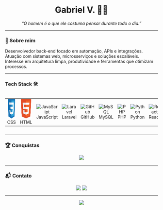 <h1 align="center">Gabriel V. 👨‍💻</h1>
<p align="center">
  <em>“O homem é o que ele costuma pensar durante todo o dia.”</em>
</p>

---

### 🧠 Sobre mim

Desenvolvedor back-end focado em automação, APIs e integrações.  
Atuação com sistemas web, microsserviços e soluções escaláveis.  
Interesse em arquitetura limpa, produtividade e ferramentas que otimizam processos.

---

### Tech Stack 🛠️


<div style="display: flex; align-items: flex-start; justify-content: center;">
<table align="center" cellpadding="10">
  <tr>
    <td align="center" width="96">
      <img src="https://raw.githubusercontent.com/devicons/devicon/master/icons/css3/css3-original.svg" alt="CSS" width="65" height="65" />
      <br>CSS
    </td>
    <td align="center" width="96">
      <img src="https://raw.githubusercontent.com/devicons/devicon/master/icons/html5/html5-original.svg" alt="HTML" width="65" height="65" />
      <br>HTML
    </td>
    <td align="center" width="96">
      <img src="https://techstack-generator.vercel.app/js-icon.svg" alt="JavaScript" width="65" height="65" />
      <br>JavaScript
    </td>
    <td align="center" width="96">
      <img src="https://cdn.simpleicons.org/laravel/FF2D20" alt="Laravel" width="65" height="65" />
      <br>Laravel
    </td>
    <td align="center" width="96">
      <img src="https://techstack-generator.vercel.app/github-icon.svg" alt="GitHub" width="65" height="65" />
      <br>GitHub
    </td>
    <td align="center" width="96">
      <img src="https://techstack-generator.vercel.app/mysql-icon.svg" alt="MySQL" width="65" height="65" />
      <br>MySQL
    </td>
    <td align="center" width="96">
      <img src="https://cdn.jsdelivr.net/gh/devicons/devicon/icons/php/php-original.svg" alt="PHP" width="65" height="65" />
      <br>PHP
    </td>
    <td align="center" width="96">
      <img src="https://cdn.jsdelivr.net/gh/devicons/devicon/icons/python/python-original.svg" alt="Python" width="65" height="65" />
      <br>Python
    </td>
    <td align="center" width="96">
      <img src="https://techstack-generator.vercel.app/react-icon.svg" alt="React" width="65" height="65" />
      <br>React
    </td>
    <td align="center" width="96">
      <img src="https://techstack-generator.vercel.app/ts-icon.svg" alt="TypeScript" width="65" height="65" />
      <br>TypeScript
    </td>
  </tr>
</table>
</div>


---

### 🏆 Conquistas
<p align="center">
  <img src="https://github-profile-trophy.vercel.app/?username=xBrooly&theme=onedark&no-frame=true&row=1&column=6" />
</p>

---

### 📬 Contato
<p align="center">
  <a href="mailto:gabrieldreams10@gmail.com"><img src="https://img.shields.io/badge/E--mail-D14836?style=for-the-badge&logo=gmail&logoColor=white" /></a>
  <a href="https://www.linkedin.com/in/gabriel-santos-25615a1b5/" target="_blank"><img src="https://img.shields.io/badge/LinkedIn-0077B5?style=for-the-badge&logo=linkedin&logoColor=white" /></a>
</p>

---

<p align="center">
  <img src="https://readme-typing-svg.herokuapp.com/?lines=Transformando+ideias+em+código;+Automatizando+problemas;+Codando+com+finesse;&center=true&width=500&height=45" />
</p>
